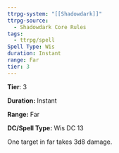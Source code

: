 ```yaml
---
ttrpg-system: "[[Shadowdark]]"
ttrpg-source:
  - Shadowdark Core Rules
tags:
  - ttrpg/spell
Spell Type: Wis
duration: Instant
range: Far
tier: 3
---
```

**Tier**: 3

**Duration:** Instant

**Range:** Far

**DC/Spell Type:** Wis DC 13

One target in far takes 3d8 damage.